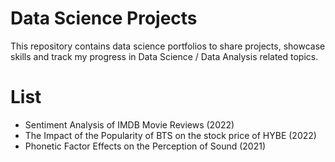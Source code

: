 # Data Science Projects
This repository contains data science portfolios to share projects, showcase skills and track my progress in Data Science / Data Analysis related topics.

# List
- Sentiment Analysis of IMDB Movie Reviews (2022)
- The Impact of the Popularity of BTS on the stock price of HYBE (2022)
- Phonetic Factor Effects on the Perception of Sound (2021)
